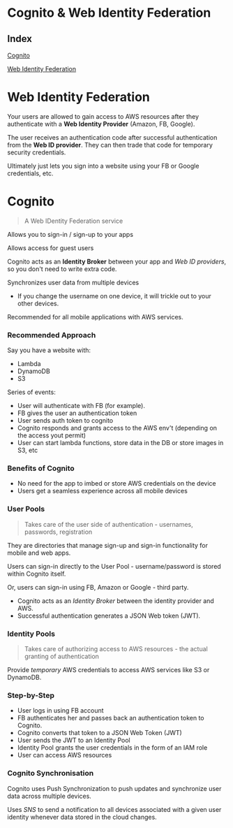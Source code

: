 # Cognito & Web Identity Federation

## Index

[Cognito](#Cognito)

[Web Identity Federation](#Web-Identity-Federation)

# Web Identity Federation

Your users are allowed to gain access to AWS resources after they authenticate with a **Web Identity Provider** (Amazon, FB, Google). 

The user receives an authentication code after successful authentication from the **Web ID provider**. They can then trade that code for temporary security credentials.

Ultimately just lets you sign into a website using your FB or Google credentials, etc. 

# Cognito 

> A Web IDentity Federation service

Allows you to sign-in / sign-up to your apps

Allows access for guest users

Cognito acts as an **Identity Broker** between your app and *Web ID providers*, so you don't need to write extra code.

Synchronizes user data from multiple devices

* If you change the username on one device, it will trickle out to your other devices.

Recommended for all mobile applications with AWS services.

### Recommended Approach

Say you have a website with:

* Lambda
* DynamoDB
* S3

Series of events:

* User will authenticate with FB (for example). 
* FB gives the user an authentication token
* User sends auth token to cognito
* Cognito responds and grants access to the AWS env't (depending on the access yout permit)
* User can start lambda functions, store data in the DB or store images in S3, etc

### Benefits of Cognito

* No need for the app to imbed or store AWS credentials on the device
* Users get a seamless experience across all mobile devices

### User Pools

> Takes care of the user side of authentication - usernames, passwords, registration

They are directories that manage sign-up and sign-in functionality for mobile and web apps.

Users can sign-in directly to the User Pool - username/password is stored within Cognito itself.

Or, users can sign-in using FB, Amazon or Google - third party.

* Cognito acts as an *Identity Broker* between the identity provider and AWS. 
* Successful authentication generates a JSON Web token (JWT). 

### Identity Pools

> Takes care of authorizing access to AWS resources - the actual granting of authentication

Provide *temporary* AWS credentials to access AWS services like S3 or DynamoDB.

### Step-by-Step

* User logs in using FB account
* FB authenticates her and passes back an authentication token to Cognito.
* Cognito converts that token to a JSON Web Token (JWT)
* User sends the JWT to an Identity Pool
* Identity Pool grants the user credentials in the form of an IAM role
* User can access AWS resources

### Cognito Synchronisation

Cognito uses Push Synchronization to push updates and synchronize user data across multiple devices.

Uses *SNS* to send a notification to all devices associated with a given user identity whenever data stored in the cloud changes.
